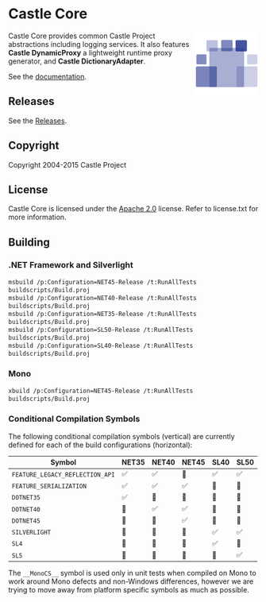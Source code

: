 # Castle Core

<img align="right" src="docs/images/castle-logo.png">

Castle Core provides common Castle Project abstractions including logging services. It also features **Castle DynamicProxy** a lightweight runtime proxy generator, and **Castle DictionaryAdapter**.

See the [documentation](docs/README.md).

## Releases

See the [Releases](https://github.com/castleproject/Core/releases).

## Copyright

Copyright 2004-2015 Castle Project

## License

Castle Core is licensed under the [Apache 2.0](http://opensource.org/licenses/Apache-2.0) license. Refer to license.txt for more information.

## Building

### .NET Framework and Silverlight

```
msbuild /p:Configuration=NET45-Release /t:RunAllTests buildscripts/Build.proj
msbuild /p:Configuration=NET40-Release /t:RunAllTests buildscripts/Build.proj
msbuild /p:Configuration=NET35-Release /t:RunAllTests buildscripts/Build.proj
msbuild /p:Configuration=SL50-Release /t:RunAllTests buildscripts/Build.proj
msbuild /p:Configuration=SL40-Release /t:RunAllTests buildscripts/Build.proj
```

### Mono

```
xbuild /p:Configuration=NET45-Release /t:RunAllTests buildscripts/Build.proj
```

### Conditional Compilation Symbols

The following conditional compilation symbols (vertical) are currently defined for each of the build configurations (horizontal):

Symbol                          | NET35              | NET40              | NET45              | SL40               | SL50
------------------------------- | ------------------ | ------------------ | ------------------ | ------------------ | ------------------
`FEATURE_LEGACY_REFLECTION_API` | :white_check_mark: | :white_check_mark: | :no_entry_sign:    | :white_check_mark: | :white_check_mark:
`FEATURE_SERIALIZATION`         | :white_check_mark: | :white_check_mark: | :white_check_mark: | :no_entry_sign:    | :no_entry_sign:
`DOTNET35`                      | :white_check_mark: | :no_entry_sign:    | :no_entry_sign:    | :no_entry_sign:    | :no_entry_sign:
`DOTNET40`                      | :no_entry_sign:    | :white_check_mark: | :white_check_mark: | :no_entry_sign:    | :no_entry_sign:
`DOTNET45`                      | :no_entry_sign:    | :no_entry_sign:    | :white_check_mark: | :no_entry_sign:    | :no_entry_sign:
`SILVERLIGHT`                   | :no_entry_sign:    | :no_entry_sign:    | :no_entry_sign:    | :white_check_mark: | :white_check_mark:
`SL4`                           | :no_entry_sign:    | :no_entry_sign:    | :no_entry_sign:    | :white_check_mark: | :no_entry_sign:
`SL5`                           | :no_entry_sign:    | :no_entry_sign:    | :no_entry_sign:    | :no_entry_sign:    | :white_check_mark:

The `__MonoCS__` symbol is used only in unit tests when compiled on Mono to work around Mono defects and non-Windows differences, however we are trying to move away from platform specific symbols as much as possible.